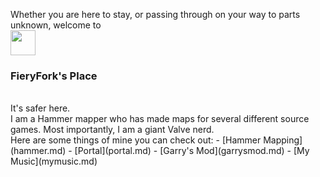 Whether you are here to stay, or passing through on your way to parts unknown, welcome to <br>
<img src="image.png" width="40" height="40">
### FieryFork's Place
<br>
It's safer here.
<br>
I am a Hammer mapper who has made maps for several different source games. Most importantly, I am a giant Valve nerd.
<br>
Here are some things of mine you can check out: 
- [Hammer Mapping](hammer.md)
- [Portal](portal.md)
- [Garry's Mod](garrysmod.md)
- [My Music](mymusic.md)
